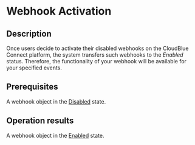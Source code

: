 # Webhook Activation
## Description
Once users decide to activate their disabled webhooks on the CloudBlue Connect platform, the system transfers such webhooks to the *Enabled* status. Therefore, the functionality of your webhook will be available for your specified events.
## Prerequisites
A webhook object in the [Disabled](s-a-disabled.html) state.
## Operation results
A webhook object in the [Enabled](s-b-enabled.html) state.
